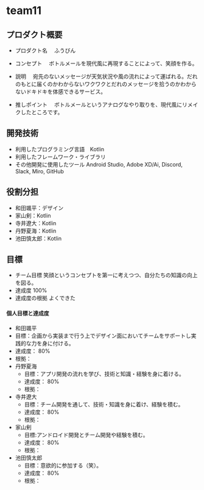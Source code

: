 # team11

## プロダクト概要
- プロダクト名
　ふうびん
 
- コンセプト
　ボトルメールを現代風に再現することによって、笑顔を作る。
 
- 説明
　宛先のないメッセージが天気状況や風の流れによって運ばれる。だれのもとに届くのかわからないワクワクとだれのメッセージを拾うのかわからないドキドキを体感できるサービス。
 
- 推しポイント
　ボトルメールというアナログなやり取りを、現代風にリメイクしたところです。

## 開発技術
- 利用したプログラミング言語　Kotlin
- 利用したフレームワーク・ライブラリ
- その他開発に使用したツール Android Studio, Adobe XD/Ai, Discord, Slack, Miro, GitHub

## 役割分担
- 和田颯平：デザイン
- 家山剣：Kotlin
- 寺井遼大：Kotlin
- 丹野夏海：Kotlin
- 池田慎太郎：Kotlin

## 目標
- チーム目標
笑顔というコンセプトを第一に考えつつ、自分たちの知識の向上を図る。
- 達成度
100%
- 達成度の根拠
よくできた

#### 個人目標と達成度  
-  和田颯平
  - 目標：企画から実装まで行う上でデザイン面においてチームをサポートし実践的な力を身に付ける。
  - 達成度： 80%  
  - 根拠：  
- 丹野夏海
  - 目標：アプリ開発の流れを学び、技術と知識・経験を身に着ける。  
  - 達成度： 80%  
  - 根拠： 
- 寺井遼大
  - 目標：チーム開発を通して、技術・知識を身に着け、経験を積む。
  - 達成度： 80%  
  - 根拠： 
- 家山剣
  - 目標:アンドロイド開発とチーム開発や経験を積む。
  - 達成度： 80%  
  - 根拠： 
- 池田慎太郎
  - 目標：意欲的に参加する（笑）。
  - 達成度： 80%  
  - 根拠： 
